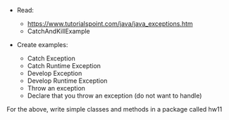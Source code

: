 * Read: 
  * https://www.tutorialspoint.com/java/java_exceptions.htm
  * CatchAndKillExample
  
* Create examples: 
  * Catch Exception
  * Catch Runtime Exception
  * Develop Exception
  * Develop Runtime Exception
  * Throw  an exception
  * Declare that  you throw an exception (do not want to handle)
    
    
For the above, write simple classes and methods in a package called hw11   

